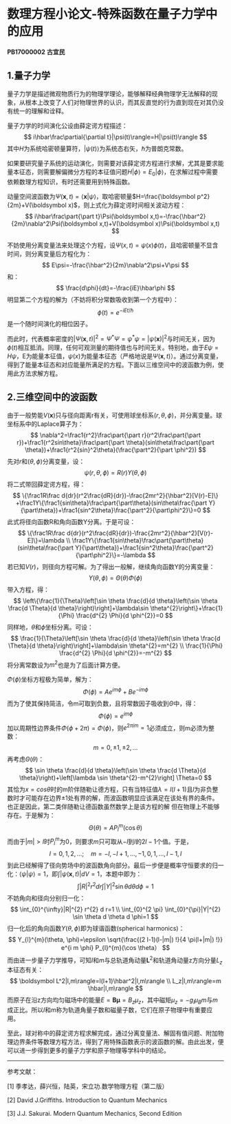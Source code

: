 # 数理方程小论文-特殊函数在量子力学中的应用

**PB17000002**
**古宜民**

## 1.量子力学

量子力学是描述微观物质行为的物理学理论，能够解释经典物理学无法解释的现象，从根本上改变了人们对物理世界的认识，而其反直觉的行为直到现在对其仍没有统一的理解和诠释。

量子力学的时间演化公设由薛定谔方程描述：
$$
i\hbar\frac\partial{\partial t}|\psi(t)\rangle=H|\psi(t)\rangle
$$
其中$H$为系统哈密顿量算符，$|\psi(t)\rangle$为系统态右矢，$\hbar​$为普朗克常数。

如果要研究量子系统的运动演化，则需要对该薛定谔方程进行求解，尤其是要求能量本征态，则需要解偏微分方程的本征值问题$H|\phi\rangle=E_0|\phi\rangle​$，在求解过程中需要依赖数理方程知识，有时还需要用到特殊函数。

 动量空间波函数为$\Psi(\boldsymbol x,t)=\langle\boldsymbol x|\psi\rangle​$，取哈密顿量$H=\frac{\boldsymbol p^2}{2m}+V(\boldsymbol x)​$，则上式化为薛定谔时间相关波动方程：
$$
i\hbar\frac\part{\part t}\Psi(\boldsymbol x,t)=-\frac{\hbar^2}{2m}\nabla^2\Psi(\boldsymbol x,t)+V(\boldsymbol x)\Psi(\boldsymbol x,t)
$$

不妨使用分离变量法来处理这个方程，设$\Psi(x,t)=\psi(x)\phi(t)​$，且哈密顿量不显含时间，则分离变量后方程化为：
$$
E\psi=-\frac{\hbar^2}{2m}\nabla^2\psi+V\psi
$$
和：
$$
\frac{d\phi}{dt}=-\frac{iE}\hbar\phi
$$
明显第二个方程的解为（不妨将积分常数吸收到第一个方程中）：
$$
\phi(t)=e^{-iEt/\hbar}
$$
是一个随时间演化的相位因子。

而此时，代表概率密度的$|\Psi(\boldsymbol x,t)|^2=\Psi^*\Psi=\psi^*\psi=|\psi(\boldsymbol x)|^2$与时间无关，因为$\phi(t)$相互抵消。同理，任何可观测量的期待值也与时间无关。特别地，由于$E\psi=H\psi$，E为能量本征值，$\psi(x)$为能量本征态（严格地说是$\Psi(\boldsymbol x,t)​$）。通过分离变量，得到了能量本征态和对应能量所满足的方程。下面以三维空间中的波函数为例，使用此方法求解方程。

## 2.三维空间中的波函数

由于一般势能$V(\boldsymbol x)$只与径向距离r有关，可使用球坐标系$(r,\theta,\phi)$，并分离变量。球坐标系中的Laplace算子为：
$$
\nabla^2=\frac1{r^2}\frac\part{\part r}(r^2\frac\part{\part r})+\frac1{r^2sin\theta}\frac\part{\part \theta}(sin\theta\frac\part{\part \theta})+\frac1{r^2{sin}^2\theta}(\frac{\part^2}{\part \phi^2})
$$
先对$r​$和$(\theta,\phi)​$分离变量，设：
$$
\psi(r,\theta,\phi)=R(r)Y(\theta,\phi)
$$
将二式带回薛定谔方程，得：
$$
\{\frac1R\frac d{dr}(r^2\frac{dR}{dr})-\frac{2mr^2}{\hbar^2}[V(r)-E]\}
+\frac1Y\{\frac1{sin\theta}\frac\part{\part\theta}(sin\theta\frac{\part Y}{\part\theta})+\frac1{sin^2\theta}\frac{\part^2}{\part\phi^2}\}=0
$$
此式将径向函数R和角向函数Y分离。于是可设：
$$
\{\frac1R\frac d{dr}(r^2\frac{dR}{dr})-\frac{2mr^2}{\hbar^2}[V(r)-E]\}=\lambda
\\
\frac1Y\{\frac1{sin\theta}\frac\part{\part\theta}(sin\theta\frac{\part Y}{\part\theta})+\frac1{sin^2\theta}\frac{\part^2}{\part\phi^2}\}=-\lambda
$$
若已知$V(r)$，则径向方程可解。为了得出一般解，继续角向函数Y的分离变量：
$$
Y(\theta, \phi)=\Theta(\theta) \Phi(\phi)
$$
带入方程，得：
$$
\left\{\frac{1}{\Theta}\left[\sin \theta \frac{d}{d \theta}\left(\sin \theta \frac{d \Theta}{d \theta}\right)\right]+\lambda\sin \theta^{2}\right\}+\frac{1}{\Phi} \frac{d^{2} \Phi}{d \phi^{2}}=0
$$
同样地，$\theta​$和$\phi​$坐标分离。可设：
$$
\frac{1}{\Theta}\left[\sin \theta \frac{d}{d \theta}\left(\sin \theta \frac{d \Theta}{d \theta}\right)\right]+\lambda\sin \theta^{2}=m^{2}
\\
\frac{1}{\Phi} \frac{d^{2} \Phi}{d \phi^{2}}=-m^{2}
$$
将分离常数设为$m^2​$也是为了后面计算方便。

$\Phi(\phi)​$坐标方程极为简单，解为：
$$
\Phi(\phi)=A e^{i m \phi}+B e^{-i m \phi}
$$
而为了使其保持简洁，令m可取到负数，且将常数因子吸收到$\Theta$中，得：
$$
\Phi(\phi)=e^{i m \phi}
$$
加以周期性边界条件$\Phi(\phi+2 \pi)=\Phi(\phi)$，则$e^{2\pi i m}=1$必须成立，则m必须为整数：
$$
m=0, \pm 1, \pm 2, \dots
$$
再考虑$\Theta(\theta)​$：
$$
\sin \theta \frac{d}{d \theta}\left(\sin \theta \frac{d \Theta}{d \theta}\right)+\left[\lambda \sin \theta^{2}-m^{2}\right] \Theta=0
$$
其恰为$x=cos\theta​$时的m阶伴随勒让德方程，只有当特征值$\lambda=l(l+1)​$且$l​$为非负整数时才可能存在边界$\pm1​$处有界的解，而波函数明显应该满足在该处有界的条件。也正是因此，第二类伴随勒让德函数虽然数学上是该方程的解 但在物理上不能够存在。于是解为：
$$
\Theta(\theta)=A P_{l}^{m}(\cos \theta)
$$
而由于$|m|>l​$时$P_l^m​$为0，则要求$m​$只可取从$-l​$到$l​$的$2l-1​$个值。于是，
$$
l=0,1,2, \ldots ; \quad m=-l,-l+1, \ldots,-1,0,1, \ldots, l-1, l
$$
到此已经解得了径向势场中的波函数角向部分。最后一步便是概率守恒要求的归一化：$\langle\psi|\psi\rangle=1$，即$\int|\psi(\boldsymbol x,t)|dV=1​$，本题中即为：
$$
\int|R|^{2} r^{2} d r \int|Y|^{2} \sin \theta d \theta d \phi=1
$$
不妨角向和径向分别归一化：
$$
\int_{0}^{\infty}|R|^{2} r^{2} d r=1
\\
\int_{0}^{2 \pi} \int_{0}^{\pi}|Y|^{2} \sin \theta d \theta d \phi=1
$$
归一化后的角向函数$Y(\theta,\phi)​$即为球谐函数(spherical harmonics)：
$$
Y_{l}^{m}(\theta, \phi)=\epsilon \sqrt{\frac{(2 l-1)(l-|m|) !}{4 \pi(l+|m|) !}} e^{i m \phi} P_{l}^{m}(\cos \theta）
$$
而由进一步量子力学推导，可知$l$和$m$与总轨道角动量$\boldsymbol L^2$和轨道角动量z方向分量$L_z$本征态有关：
$$
\boldsymbol L^2|l,m\rangle=l(l+1)\hbar^2|l,m\rangle
\\
L_z|l,m\rangle=m \hbar|l,m\rangle
$$
而原子在沿z方向均匀磁场中的能量$E=\boldsymbol B \boldsymbol \mu=B_z \mu_z$，其中磁矩$\mu_z=-g_l \mu_B m$与$m$成正比。所以$l$和$m$称为轨道角量子数和磁量子数，它们在原子物理中有重要应用。

至此，球对称中的薛定谔方程求解完成，通过分离变量法、解固有值问题、附加物理边界条件等数理方程方法，得到了用特殊函数表示的波函数的解。由此出发，便可以进一步得到更多的量子力学和原子物理等学科中的结论。

---

参考文献：

[1] 季孝达，薛兴恒，陆英，宋立功.数学物理方程（第二版）

[2] David J.Griffiths. Introduction to Quantum Mechanics

[3]  J.J. Sakurai. Modern Quantum Mechanics, Second Edition